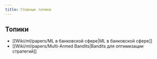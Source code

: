 ```yaml
---
title: Главные топики
---
```


## Топики
- [[Wiki/ml/papers/ML в банковской сфере|ML в банковской сфере]]
- [[Wiki/ml/papers/Multi-Armed Bandits|Bandits для оптимизации стратегий]]